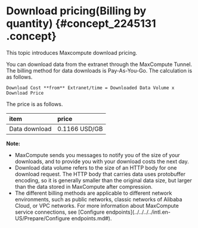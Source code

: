 # Download pricing\(Billing by quantity\) {#concept_2245131 .concept}

This topic introduces Maxcompute download pricing.

You can download data from the extranet through the MaxCompute Tunnel. The billing method for data downloads is Pay-As-You-Go. The calculation is as follows.

``` {#codeblock_31t_box_112}
Download Cost **from** Extranet/time = Downloaded Data Volume x Download Price
```

The price is as follows.

|item|price|
|:---|:----|
|Data download|0.1166 USD/GB|

**Note:** 

-   MaxCompute sends you messages to notify you of the size of your downloads, and to provide you with your download costs the next day.
-   Download data volume refers to the size of an HTTP body for one download request. The HTTP body that carries data uses protobuffer encoding, so it is generally smaller than the original data size, but larger than the data stored in MaxCompute after compression.
-   The different billing methods are applicable to different network environments, such as public networks, classic networks of Alibaba Cloud, or VPC networks. For more information about MaxCompute service connections, see [Configure endpoints](../../../../intl.en-US/Prepare/Configure endpoints.md#).

